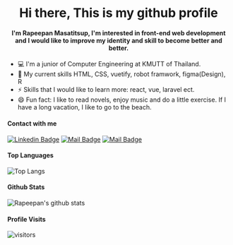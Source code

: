 <H1 align="center"> Hi there, This is my github profile </H1>

<h4 align="center">I'm Rapeepan Masatitsup, I'm interested in front-end web development and I would like to improve my identity and skill to become better and better.</h4>

- 💻 I'm a junior of Computer Engineering at KMUTT of Thailand.
- 🔭 My current skills HTML, CSS, vuetify, robot framwork, figma(Design), R 
- ⚡ Skills that I would like to learn more: react, vue, laravel ect.
- 😄 Fun fact: I like to read novels, enjoy music and do a little exercise. If I have a long vacation, I like to go to the beach.

#### Contact with me
[![Linkedin Badge](https://img.shields.io/badge/-Rapeepan-0e76a8?style=flat&labelColor=0e76a8&logo=linkedin&logoColor=white)](https://www.linkedin.com/in/rapeepan-masatitsup-806987211/) [![Mail Badge](https://img.shields.io/badge/-@eimingming-e84393?style=flat&labelColor=e84393&logo=instagram&logoColor=white)](https://instagram.com/eimingming) [![Mail Badge](https://img.shields.io/badge/-Rapeepan-c0392b?style=flat&labelColor=c0392b&logo=gmail&logoColor=white)](mailto:rapeepan.info@gmail.com)

#### Top Languages
![Top Langs](https://github-readme-stats.vercel.app/api/top-langs/?username=eimingming&count_private=true&theme=tokyonight&hide=contribs,prs)

#### Github Stats
![Rapeepan's github stats](https://github-readme-stats.vercel.app/api?username=eimingming&count_private=true&theme=tokyonight&hide=contribs,prs)

#### Profile Visits 
![visitors](https://visitor-badge.glitch.me/badge?page_id=eimingming.eimingming)
